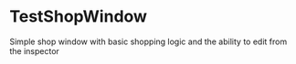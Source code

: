 # TestShopWindow
 Simple shop window with basic shopping logic and the ability to edit from the inspector
